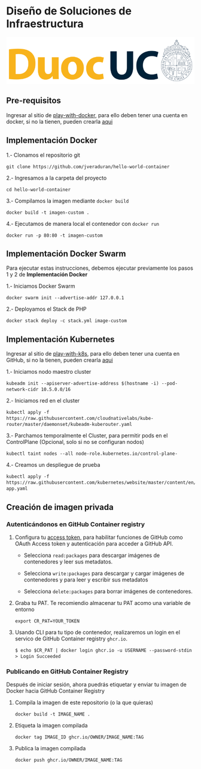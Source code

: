 # Diseño de Soluciones de Infraestructura

<p align="left" style="text-align:left;">
  <a href="https://www.duoc.cl/">
    <img alt="Github Universe" src="img/logo.png" width="1040"/>
  </a>
</p>

## Pre-requisitos

Ingresar al sitio de [play-with-docker](https://www.docker.com/play-with-docker/), para ello deben tener una cuenta en docker, si no la tienen, pueden crearla [aqui](https://hub.docker.com/signup)

## Implementación Docker

1.- Clonamos el repositorio git

```
git clone https://github.com/jveraduran/hello-world-container
```

2.- Ingresamos a la carpeta del proyecto

```
cd hello-world-container
```

3.- Compilamos la imagen mediante ```docker build```

```
docker build -t imagen-custom .
```

4.- Ejecutamos de manera local el contenedor con ```docker run```

```
docker run -p 80:80 -t imagen-custom
```

## Implementación Docker Swarm

Para ejecutar estas instrucciones, debemos ejecutar previamente los pasos 1 y 2 de **Implementación Docker**

1.- Iniciamos Docker Swarm

```
docker swarm init --advertise-addr 127.0.0.1
```

2.- Deployamos el Stack de PHP

```
docker stack deploy -c stack.yml image-custom
```

## Implementación Kubernetes

Ingresar al sitio de [play-with-k8s](https://labs.play-with-k8s.com), para ello deben tener una cuenta en GitHub, si no la tienen, pueden crearla [aqui](https://github.com/join)



1.- Iniciamos nodo maestro cluster

```
kubeadm init --apiserver-advertise-address $(hostname -i) --pod-network-cidr 10.5.0.0/16
```

2.- Iniciamos red en el cluster

```
kubectl apply -f https://raw.githubusercontent.com/cloudnativelabs/kube-router/master/daemonset/kubeadm-kuberouter.yaml
```

3.- Parchamos temporalmente el Cluster, para permitir pods en el ControlPlane (Opcional, solo si no se configuran nodos)

```
kubectl taint nodes --all node-role.kubernetes.io/control-plane-
```

4.- Creamos un despliegue de prueba

```
kubectl apply -f https://raw.githubusercontent.com/kubernetes/website/master/content/en/examples/application/nginx-app.yaml
```

## Creación de imagen privada

### Autenticándonos en GitHub Container registry

1. Configura tu [access token](https://docs.github.com/en/packages/learn-github-packages/about-permissions-for-github-packages#about-scopes-and-permissions-for-package-registries), para habilitar funciones de GitHub como OAuth Access token y autenticación para acceder a GitHub API. 

    + Selecciona ```read:packages``` para descargar imágenes de contenedores y leer sus metadatos.
    
    + Selecciona ```write:packages``` para descargar y cargar imágenes de contenedores y para leer y escribir sus metadatos
    
    + Selecciona ```delete:packages``` para borrar imágenes de contenedores.

2. Graba tu PAT. Te recomiendio almacenar tu PAT acomo una variable de entorno
   
    ```
    export CR_PAT=YOUR_TOKEN
    ```

3. Usando CLI para tu tipo de contenedor, realizaremos un login en el servico de GitHub Container registry ```ghcr.io```.

    ```
    $ echo $CR_PAT | docker login ghcr.io -u USERNAME --password-stdin
    > Login Succeeded
    ```

### Publicando en GitHub Container Registry

Después de iniciar sesión, ahora puedrás etiquetar y enviar tu imagen de Docker hacia GitHub Container Registry

1. Compila la imagen de este repositorio (o la que quieras)
   
    ```
    docker build -t IMAGE_NAME .
    ```

2. Etiqueta la imagen compilada
   
    ```
    docker tag IMAGE_ID ghcr.io/OWNER/IMAGE_NAME:TAG
    ```

3. Publica la imagen compilada
   
    ```
    docker push ghcr.io/OWNER/IMAGE_NAME:TAG
    ```
